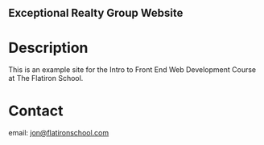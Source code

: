 Exceptional Realty Group Website
---

# Description

This is an example site for the Intro to Front End Web Development Course at The Flatiron School.

# Contact

email: jon@flatironschool.com
